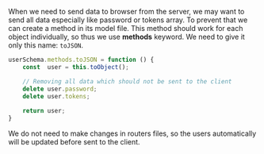 When we need to send data to browser from the server, we may want to send all data especially like password or tokens array. To prevent that we can create a method in its model file. This method should work for each object individually, so thus we use **methods** keyword. We need to give it only this name: `toJSON`.
```javascript
userSchema.methods.toJSON = function () {
    const  user = this.toObject();

	// Removing all data which should not be sent to the client
    delete user.password;
    delete user.tokens;
    
    return user;
}
```
We do not  need to make changes in routers files, so the users automatically will be updated before sent to the client.